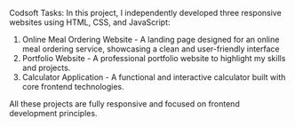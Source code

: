 Codsoft Tasks:
In this project, I independently developed three responsive websites using HTML, CSS, and JavaScript:

1) Online Meal Ordering Website - A landing page designed for an online meal ordering service, showcasing a clean and user-friendly interface
2) Portfolio Website - A professional portfolio website to highlight my skills and projects.
3) Calculator Application - A functional and interactive calculator built with core frontend technologies.

All these projects are fully responsive and focused on frontend development principles.
